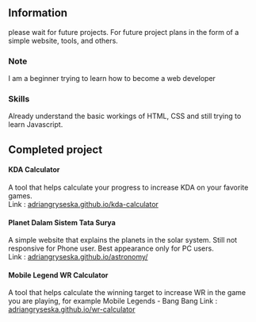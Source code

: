 ## Information
please wait for future projects. For future project plans in the form of a simple website, tools, and others.  

### Note
I am a beginner trying to learn how to become a web developer  

### Skills
Already understand the basic workings of HTML, CSS and still trying to learn Javascript. 

## Completed project 
#### KDA Calculator
A tool that helps calculate your progress to increase KDA on your favorite games. <br>
Link : <a link href="https://adriangryseska.github.io/kda-calculator">adriangryseska.github.io/kda-calculator</a>

#### Planet Dalam Sistem Tata Surya
A simple website that explains the planets in the solar system. Still not responsive for Phone user. Best appearance only for PC users. <br> 
Link : <a link href="https://adriangryseska.github.io/astronomy/">adriangryseska.github.io/astronomy/</a>

#### Mobile Legend WR Calculator
A tool that helps calculate the winning target to increase WR in the game you are playing, for example Mobile Legends - Bang Bang 
Link : <a link href="https://adriangryseska.github.io/wr-calculator">adriangryseska.github.io/wr-calculator</a>
